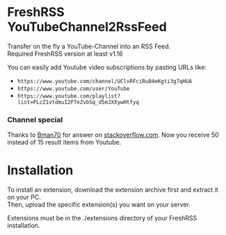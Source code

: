 # FreshRSS YouTubeChannel2RssFeed
Transfer on the fly a YouTube-Channel into an RSS Feed.\
Required FreshRSS version at least v1.16

You can easily add Youtube video subscriptions by pasting URLs like:
- `https://www.youtube.com/channel/UClvRFciRu04eKgti3g7qHUA`
- `https://www.youtube.com/user/YouTube`
- `https://www.youtube.com/playlist?list=PLcZ1vtdmuI2P7eZvbSq_d5mJXXywHtfyq`


### Channel special

Thanks to [Bman70](https://stackoverflow.com/users/7922428/bman70) for answer on [stackoverflow.com](https://stackoverflow.com/questions/56430703/how-to-use-youtube-data-api-v3-to-get-more-than-15-videos-in-an-rss-reader-ne). Now you receive 50 instead of 15 result items from Youtube.

# Installation

To install an extension, download the extension archive first and extract it on your PC.\
Then, upload the specific extension(s) you want on your server.

Extensions must be in the ./extensions directory of your FreshRSS installation.
